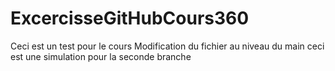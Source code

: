 # ExcercisseGitHubCours360
Ceci est un test pour le cours
Modification du fichier au niveau du main
ceci est une simulation pour la seconde branche
